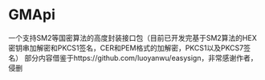 # GMApi
一个支持SM2等国密算法的高度封装接口包（目前已开发完基于SM2算法的HEX密钥串加解密和PKCS1签名，CER和PEM格式的加解密，PKCS1以及PKCS7签名）
部分内容借鉴于https://github.com/luoyanwu/easysign，非常感谢作者，侵删
